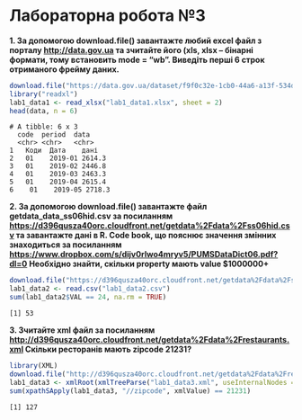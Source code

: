 # Лабораторна робота №3

**1. За допомогою download.file() завантажте любий excel файл з порталу http://data.gov.ua та зчитайте його (xls, xlsx – бінарні формати, тому встановить mode = “wb”. Виведіть перші 6 строк отриманого фрейму даних.**
```r
download.file("https://data.gov.ua/dataset/f9f0c32e-1cb0-44a6-a13f-534d385b95c0/resource/b526b4af-fe7f-427b-b94a-b58ba3ba4390/download/134-zaborgovanist-iz-viplati-zarobitnoyi-plati-do-vidpovidnogo-misiatsia-mln-grn.xlsx", "lab1_data1.xlsx", "auto", TRUE, mode = "wb")
library("readxl")
lab1_data1 <- read_xlsx("lab1_data1.xlsx", sheet = 2)
head(data, n = 6)
```
```
# A tibble: 6 x 3
  code  period  data              
  <chr> <chr>   <chr>             
1 	Коди  Дата    дані              
2 	01    2019-01 2614.3
3 	01    2019-02 2446.8
4 	01    2019-03 2463.3
5 	01    2019-04 2615.4            
6	 01    2019-05 2718.3    
```

**2. За допомогою download.file() завантажте файл getdata_data_ss06hid.csv за посиланням https://d396qusza40orc.cloudfront.net/getdata%2Fdata%2Fss06hid.csv та завантажте дані в R. Code book, що пояснює значення змінних знаходиться за посиланням https://www.dropbox.com/s/dijv0rlwo4mryv5/PUMSDataDict06.pdf?dl=0 Необхідно знайти, скільки property мають value $1000000+**

```r
download.file("https://d396qusza40orc.cloudfront.net/getdata%2Fdata%2Fss06hid.csv", "lab1_data2.csv", "auto", TRUE, mode = "wb")
lab1_data2 <- read.csv("lab1_data2.csv")
sum(lab1_data2$VAL == 24, na.rm = TRUE)
```
```
[1] 53
```

**3. Зчитайте xml файл за посиланням http://d396qusza40orc.cloudfront.net/getdata%2Fdata%2Frestaurants.xml Скільки ресторанів мають zipcode 21231?**
```r
library(XML)
download.file("http://d396qusza40orc.cloudfront.net/getdata%2Fdata%2Frestaurants.xml", "lab1_data3.xml", "auto", TRUE, mode = "wb")
lab1_data3 <- xmlRoot(xmlTreeParse("lab1_data3.xml", useInternalNodes = TRUE))
sum(xpathSApply(lab1_data3, "//zipcode", xmlValue) == 21231)
```
```
[1] 127
```
